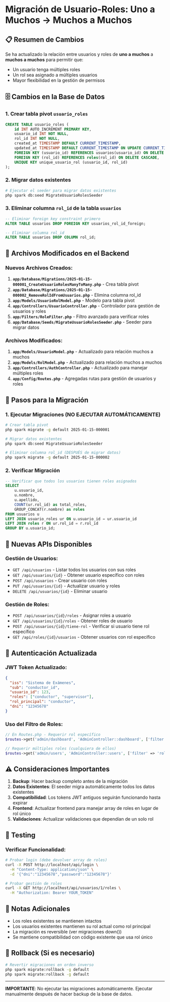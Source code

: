 # Migración de Usuario-Roles: Uno a Muchos → Muchos a Muchos

## 📋 Resumen de Cambios

Se ha actualizado la relación entre usuarios y roles de **uno a muchos** a **muchos a muchos** para permitir que:
- Un usuario tenga múltiples roles
- Un rol sea asignado a múltiples usuarios
- Mayor flexibilidad en la gestión de permisos

## 🗄️ Cambios en la Base de Datos

### 1. Crear tabla pivot `usuario_roles`
```sql
CREATE TABLE usuario_roles (
    id INT AUTO_INCREMENT PRIMARY KEY,
    usuario_id INT NOT NULL,
    rol_id INT NOT NULL,
    created_at TIMESTAMP DEFAULT CURRENT_TIMESTAMP,
    updated_at TIMESTAMP DEFAULT CURRENT_TIMESTAMP ON UPDATE CURRENT_TIMESTAMP,
    FOREIGN KEY (usuario_id) REFERENCES usuarios(usuario_id) ON DELETE CASCADE,
    FOREIGN KEY (rol_id) REFERENCES roles(rol_id) ON DELETE CASCADE,
    UNIQUE KEY unique_usuario_rol (usuario_id, rol_id)
);
```

### 2. Migrar datos existentes
```bash
# Ejecutar el seeder para migrar datos existentes
php spark db:seed MigrateUsuarioRolesSeeder
```

### 3. Eliminar columna `rol_id` de la tabla `usuarios`
```sql
-- Eliminar foreign key constraint primero
ALTER TABLE usuarios DROP FOREIGN KEY usuarios_rol_id_foreign;

-- Eliminar columna rol_id
ALTER TABLE usuarios DROP COLUMN rol_id;
```

## 🔧 Archivos Modificados en el Backend

### Nuevos Archivos Creados:
1. **`app/Database/Migrations/2025-01-15-000001_CreateUsuarioRolesManyToMany.php`** - Crea tabla pivot
2. **`app/Database/Migrations/2025-01-15-000002_RemoveRolIdFromUsuarios.php`** - Elimina columna rol_id
3. **`app/Models/UsuarioRolModel.php`** - Modelo para tabla pivot
4. **`app/Controllers/UsuarioController.php`** - Controlador para gestión de usuarios y roles
5. **`app/Filters/RoleFilter.php`** - Filtro avanzado para verificar roles
6. **`app/Database/Seeds/MigrateUsuarioRolesSeeder.php`** - Seeder para migrar datos

### Archivos Modificados:
1. **`app/Models/UsuarioModel.php`** - Actualizado para relación muchos a muchos
2. **`app/Models/RolModel.php`** - Actualizado para relación muchos a muchos
3. **`app/Controllers/AuthController.php`** - Actualizado para manejar múltiples roles
4. **`app/Config/Routes.php`** - Agregadas rutas para gestión de usuarios y roles

## 🚀 Pasos para la Migración

### 1. Ejecutar Migraciones (NO EJECUTAR AUTOMÁTICAMENTE)
```bash
# Crear tabla pivot
php spark migrate -g default 2025-01-15-000001

# Migrar datos existentes
php spark db:seed MigrateUsuarioRolesSeeder

# Eliminar columna rol_id (DESPUÉS de migrar datos)
php spark migrate -g default 2025-01-15-000002
```

### 2. Verificar Migración
```sql
-- Verificar que todos los usuarios tienen roles asignados
SELECT 
    u.usuario_id, 
    u.nombre, 
    u.apellido,
    COUNT(ur.rol_id) as total_roles,
    GROUP_CONCAT(r.nombre) as roles
FROM usuarios u
LEFT JOIN usuario_roles ur ON u.usuario_id = ur.usuario_id
LEFT JOIN roles r ON ur.rol_id = r.rol_id
GROUP BY u.usuario_id;
```

## 📡 Nuevas APIs Disponibles

### Gestión de Usuarios:
- `GET /api/usuarios` - Listar todos los usuarios con sus roles
- `GET /api/usuarios/{id}` - Obtener usuario específico con roles
- `POST /api/usuarios` - Crear usuario con roles
- `PUT /api/usuarios/{id}` - Actualizar usuario y roles
- `DELETE /api/usuarios/{id}` - Eliminar usuario

### Gestión de Roles:
- `POST /api/usuarios/{id}/roles` - Asignar roles a usuario
- `GET /api/usuarios/{id}/roles` - Obtener roles de usuario
- `POST /api/usuarios/{id}/tiene-rol` - Verificar si usuario tiene rol específico
- `GET /api/roles/{id}/usuarios` - Obtener usuarios con rol específico

## 🔐 Autenticación Actualizada

### JWT Token Actualizado:
```json
{
  "iss": "Sistema de Exámenes",
  "sub": "conductor_id",
  "usuario_id": 123,
  "roles": ["conductor", "supervisor"],
  "rol_principal": "conductor",
  "dni": "12345678"
}
```

### Uso del Filtro de Roles:
```php
// En Routes.php - Requerir rol específico
$routes->get('admin/dashboard', 'AdminController::dashboard', ['filter' => 'role:admin']);

// Requerir múltiples roles (cualquiera de ellos)
$routes->get('admin/users', 'AdminController::users', ['filter' => 'role:admin,supervisor']);
```

## ⚠️ Consideraciones Importantes

1. **Backup**: Hacer backup completo antes de la migración
2. **Datos Existentes**: El seeder migra automáticamente todos los datos existentes
3. **Compatibilidad**: Los tokens JWT antiguos seguirán funcionando hasta expirar
4. **Frontend**: Actualizar frontend para manejar array de roles en lugar de rol único
5. **Validaciones**: Actualizar validaciones que dependían de un solo rol

## 🧪 Testing

### Verificar Funcionalidad:
```bash
# Probar login (debe devolver array de roles)
curl -X POST http://localhost/api/login \
  -H "Content-Type: application/json" \
  -d '{"dni":"12345678","password":"12345678"}'

# Probar gestión de roles
curl -X GET http://localhost/api/usuarios/1/roles \
  -H "Authorization: Bearer YOUR_TOKEN"
```

## 📝 Notas Adicionales

- Los roles existentes se mantienen intactos
- Los usuarios existentes mantienen su rol actual como rol principal
- La migración es reversible (ver migraciones down())
- Se mantiene compatibilidad con código existente que usa rol único

## 🔄 Rollback (Si es necesario)

```bash
# Revertir migraciones en orden inverso
php spark migrate:rollback -g default
php spark migrate:rollback -g default
```

---

**IMPORTANTE**: No ejecutar las migraciones automáticamente. Ejecutar manualmente después de hacer backup de la base de datos.
